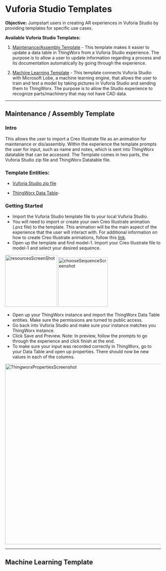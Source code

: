 # Vuforia Studio Templates

**Objective:** Jumpstart users in creating AR experiences in Vuforia Studio by providing templates for specific use cases.

**Available Vuforia Studio Templates:**

1. [Maintenance/Assembly Template](https://github.com/PTC-Education/VuforiaStudioTemplates#Maintenance) - This template makes it easier to update a data table in ThingWorx from a Vuforia Studio experience. The purpose is to allow a user to update information regarding a process and its documentation automatically by going through the experience. 

2. [Machine Learning Template](https://github.com/PTC-Education/VuforiaStudioTemplates#Machine) - This template connects Vuforia Studio with Microsoft Lobe, a machine learning engine, that allows the user to train and test a model by taking pictures in Vuforia Studio and sending them to ThingWorx. The purpose is to allow the Studio experience to recognize parts/machinery that may not have CAD data.

---

## Maintenance / Assembly Template

### Intro 
  This allows the user to import a Creo Illustrate file as an animation for maintenance or dis/assembly. Within the experience the template prompts the user for input, such as name and notes, which is sent into ThingWorx datatable that can be accessed. The Template comes in two parts, the Vuforia Studio zip file and ThingWorx Datatable file.
### Template Entities: 

- [Vuforia Studio zip file](https://github.com/PTC-Education/VuforiaStudioTemplates/files/6845625/Maintenance_Assembly_Template.zip)

- [ThingWorx Data Table](https://github.com/PTC-Education/VuforiaStudioTemplates/blob/main/Things_Maintenance_DataTable_Template.xml)- 

### Getting Started

- Import the Vuforia Studio template file to your local Vuforia Studio. 
- You will need to import or create your own Creo Illustrate animation (.pvz file) to the template. This animation will be the main aspect of the experience that the user will interact with. For additional information on how to create Creo Illustrate animations, follow this [link](https://support.ptc.com/help/creo/illustrate/r6.1/en/index.html#page/creo_illustrate%2Fgxy1120.html%23).
- Open up the template and find model-1. Import your Creo Illustrate file to model-1 and select your desired sequence. 

<img width="168" alt="resourcesScreenShot" src="https://user-images.githubusercontent.com/78899336/124706357-5535c980-deb4-11eb-9135-3a8ab9980dd6.PNG">
<img width="160" alt="chooseSequenceScreenshot" src="https://user-images.githubusercontent.com/78899336/124706363-58c95080-deb4-11eb-8b14-b85f09ff8283.PNG">
 

- Open up your ThingWorx instance and import the ThingWorx Data Table entities. Make sure the permissions are turned to public access. 
- Go back into Vuforia Studio and make sure your instance matches you ThingWorx instance. 
- Click Save and Preview. Note: In preview, follow the prompts to go through the experience and click finish at the end. 
- To make sure your input was recorded correctly in ThingWorx, go to your Data Table and open up properties. There should now be new values in each of the columns.

<img width="584" alt="ThingworxPropertiesScreenshot" src="https://user-images.githubusercontent.com/78899336/124706405-6a125d00-deb4-11eb-9797-5838f29a56aa.PNG">


---

## Machine Learning Template

